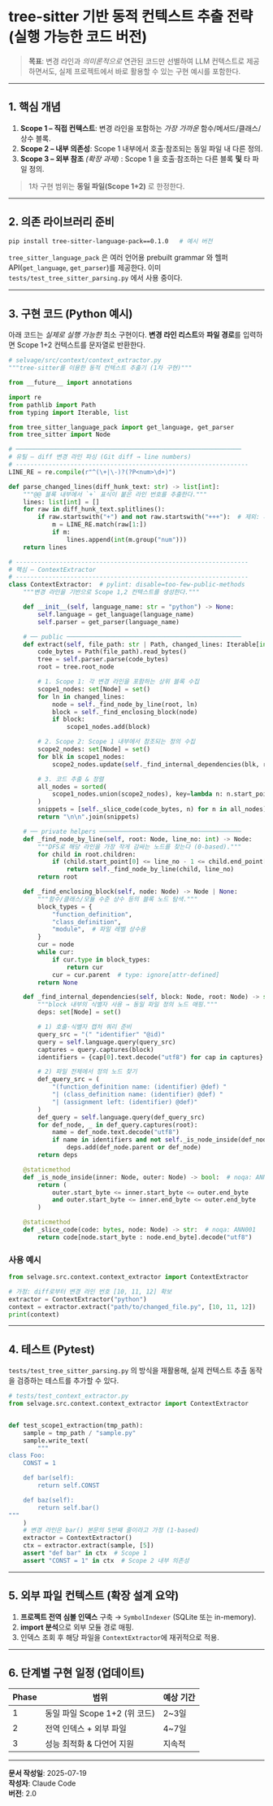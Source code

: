 # tree-sitter 기반 동적 컨텍스트 추출 전략 (실행 가능한 코드 버전)

> **목표**: 변경 라인과 _의미론적으로_ 연관된 코드만 선별하여 LLM 컨텍스트로 제공하면서도, 실제 프로젝트에서 바로 활용할 수 있는 구현 예시를 포함한다.

---

## 1. 핵심 개념

1. **Scope 1 – 직접 컨텍스트**: 변경 라인을 포함하는 _가장 가까운_ 함수/메서드/클래스/상수 블록.
2. **Scope 2 – 내부 의존성**: Scope 1 내부에서 호출·참조되는 동일 파일 내 다른 정의.
3. **Scope 3 – 외부 참조** _(확장 과제)_ : Scope 1 을 호출·참조하는 다른 블록 **및** 타 파일 정의.

> 1차 구현 범위는 **동일 파일(Scope 1+2)** 로 한정한다.

---

## 2. 의존 라이브러리 준비

```bash
pip install tree-sitter-language-pack==0.1.0   # 예시 버전
```

`tree_sitter_language_pack` 은 여러 언어용 prebuilt grammar 와 헬퍼 API(`get_language`, `get_parser`)를 제공한다. 이미 `tests/test_tree_sitter_parsing.py` 에서 사용 중이다.

---

## 3. 구현 코드 (Python 예시)

아래 코드는 _실제로 실행 가능한_ 최소 구현이다. **변경 라인 리스트**와 **파일 경로**를 입력하면 Scope 1+2 컨텍스트를 문자열로 반환한다.

```python
# selvage/src/context/context_extractor.py
"""tree-sitter를 이용한 동적 컨텍스트 추출기 (1차 구현)"""

from __future__ import annotations

import re
from pathlib import Path
from typing import Iterable, list

from tree_sitter_language_pack import get_language, get_parser
from tree_sitter import Node

# ──────────────────────────────────────────────────────────────
# 유틸 – diff 변경 라인 파싱 (Git diff → line numbers)
# ----------------------------------------------------------------
LINE_RE = re.compile(r"^(\+|\-)?(?P<num>\d+)")

def parse_changed_lines(diff_hunk_text: str) -> list[int]:
    """@@ 블록 내부에서 `+` 표식이 붙은 라인 번호를 추출한다."""
    lines: list[int] = []
    for raw in diff_hunk_text.splitlines():
        if raw.startswith("+") and not raw.startswith("+++"):  # 제외: 파일 헤더
            m = LINE_RE.match(raw[1:])
            if m:
                lines.append(int(m.group("num")))
    return lines

# ----------------------------------------------------------------
# 핵심 – ContextExtractor
# ----------------------------------------------------------------
class ContextExtractor:  # pylint: disable=too-few-public-methods
    """변경 라인을 기반으로 Scope 1,2 컨텍스트를 생성한다."""

    def __init__(self, language_name: str = "python") -> None:
        self.language = get_language(language_name)
        self.parser = get_parser(language_name)

    # ── public ────────────────────────────────────────────────
    def extract(self, file_path: str | Path, changed_lines: Iterable[int]) -> str:
        code_bytes = Path(file_path).read_bytes()
        tree = self.parser.parse(code_bytes)
        root = tree.root_node

        # 1. Scope 1: 각 변경 라인을 포함하는 상위 블록 수집
        scope1_nodes: set[Node] = set()
        for ln in changed_lines:
            node = self._find_node_by_line(root, ln)
            block = self._find_enclosing_block(node)
            if block:
                scope1_nodes.add(block)

        # 2. Scope 2: Scope 1 내부에서 참조되는 정의 수집
        scope2_nodes: set[Node] = set()
        for blk in scope1_nodes:
            scope2_nodes.update(self._find_internal_dependencies(blk, root))

        # 3. 코드 추출 & 정렬
        all_nodes = sorted(
            scope1_nodes.union(scope2_nodes), key=lambda n: n.start_point
        )
        snippets = [self._slice_code(code_bytes, n) for n in all_nodes]
        return "\n\n".join(snippets)

    # ── private helpers ───────────────────────────────────────
    def _find_node_by_line(self, root: Node, line_no: int) -> Node:
        """DFS로 해당 라인을 가장 작게 감싸는 노드를 찾는다 (0-based)."""
        for child in root.children:
            if (child.start_point[0] <= line_no - 1 <= child.end_point[0]):
                return self._find_node_by_line(child, line_no)
        return root

    def _find_enclosing_block(self, node: Node) -> Node | None:
        """함수/클래스/모듈 수준 상수 등의 블록 노드 탐색."""
        block_types = {
            "function_definition",
            "class_definition",
            "module",  # 파일 레벨 상수용
        }
        cur = node
        while cur:
            if cur.type in block_types:
                return cur
            cur = cur.parent  # type: ignore[attr-defined]
        return None

    def _find_internal_dependencies(self, block: Node, root: Node) -> set[Node]:
        """block 내부의 식별자 사용 → 동일 파일 정의 노드 매핑."""
        deps: set[Node] = set()

        # 1) 호출·식별자 캡처 쿼리 준비
        query_src = "(" "identifier" "@id)"
        query = self.language.query(query_src)
        captures = query.captures(block)
        identifiers = {cap[0].text.decode("utf8") for cap in captures}

        # 2) 파일 전체에서 정의 노드 찾기
        def_query_src = (
            "(function_definition name: (identifier) @def) "
            "| (class_definition name: (identifier) @def) "
            "| (assignment left: (identifier) @def)"
        )
        def_query = self.language.query(def_query_src)
        for def_node, _ in def_query.captures(root):
            name = def_node.text.decode("utf8")
            if name in identifiers and not self._is_node_inside(def_node, block):
                deps.add(def_node.parent or def_node)
        return deps

    @staticmethod
    def _is_node_inside(inner: Node, outer: Node) -> bool:  # noqa: ANN001
        return (
            outer.start_byte <= inner.start_byte <= outer.end_byte
            and outer.start_byte <= inner.end_byte <= outer.end_byte
        )

    @staticmethod
    def _slice_code(code: bytes, node: Node) -> str:  # noqa: ANN001
        return code[node.start_byte : node.end_byte].decode("utf8")
```

### 사용 예시

```python
from selvage.src.context.context_extractor import ContextExtractor

# 가정: diff로부터 변경 라인 번호 [10, 11, 12] 확보
extractor = ContextExtractor("python")
context = extractor.extract("path/to/changed_file.py", [10, 11, 12])
print(context)
```

---

## 4. 테스트 (Pytest)

`tests/test_tree_sitter_parsing.py` 의 방식을 재활용해, 실제 컨텍스트 추출 동작을 검증하는 테스트를 추가할 수 있다.

```python
# tests/test_context_extractor.py
from selvage.src.context.context_extractor import ContextExtractor


def test_scope1_extraction(tmp_path):
    sample = tmp_path / "sample.py"
    sample.write_text(
        """
class Foo:
    CONST = 1

    def bar(self):
        return self.CONST

    def baz(self):
        return self.bar()
"""
    )
    # 변경 라인은 bar() 본문의 5번째 줄이라고 가정 (1-based)
    extractor = ContextExtractor()
    ctx = extractor.extract(sample, [5])
    assert "def bar" in ctx  # Scope 1
    assert "CONST = 1" in ctx  # Scope 2 내부 의존성
```

---

## 5. 외부 파일 컨텍스트 (확장 설계 요약)

1. **프로젝트 전역 심볼 인덱스** 구축 → `SymbolIndexer` (SQLite 또는 in-memory).
2. **import 분석**으로 외부 모듈 경로 매핑.
3. 인덱스 조회 후 해당 파일을 `ContextExtractor`에 재귀적으로 적용.

---

## 6. 단계별 구현 일정 (업데이트)

| Phase | 범위                          | 예상 기간 |
| ----- | ----------------------------- | --------- |
| 1     | 동일 파일 Scope 1+2 (위 코드) | 2~3일     |
| 2     | 전역 인덱스 + 외부 파일       | 4~7일     |
| 3     | 성능 최적화 & 다언어 지원     | 지속적    |

---

**문서 작성일**: 2025-07-19  
**작성자**: Claude Code  
**버전**: 2.0

